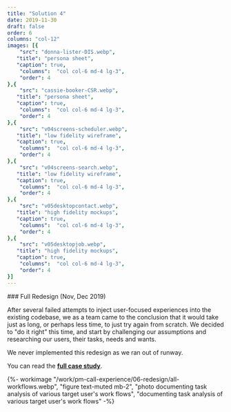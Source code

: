 ```yaml
---
title: "Solution 4"
date: 2019-11-30
draft: false
order: 6
columns: "col-12"
images: [{
    "src": "donna-lister-DIS.webp",
   "title": "persona sheet",
   "caption": true,
    "columns":  "col col-6 md-4 lg-3",
    "order": 4
},{
    "src": "cassie-booker-CSR.webp",
   "title": "persona sheet",
   "caption": true,
    "columns":  "col col-6 md-4 lg-3",
    "order": 4
},{
    "src": "v04screens-scheduler.webp",
   "title": "low fidelity wireframe",
   "caption": true,
    "columns":  "col col-6 md-4 lg-3",
    "order": 4
},{
    "src": "v04screens-search.webp",
   "title": "low fidelity wireframe",
   "caption": true,
    "columns":  "col col-6 md-4 lg-3",
    "order": 4
},{
    "src": "v05desktopcontact.webp",
   "title": "high fidelity mockups",
   "caption": true,
    "columns":  "col col-6 md-4 lg-3",
    "order": 4
},{
    "src": "v05desktopjob.webp",
   "title": "high fidelity mockups",
   "caption": true,
    "columns":  "col col-6 md-4 lg-3",
    "order": 4
}]
---
```

<div class="container lg gap-1">
<div class="col col-12 col-12 md-8 lg-7 mb-2">
### Full Redesign 
(Nov, Dec 2019)

After several failed attempts to inject user-focused experiences into the existing codebase, we as a team came to the conclusion that it would take just as long, or perhaps less time, to just try again from scratch.  We decided to "do it right" this time, and start by challenging our assumptions and researching our users, their tasks, needs and wants. 

We never implemented this redesign as we ran out of runway.

You can read the **[full case study]( /work/pm-redesign/)**.
</div>
<div class="col">
    {%- workimage "/work/pm-call-experience/06-redesign/all-workflows.webp", "figure text-muted mb-2", "photo documenting task analysis of various target user's work flows", "documenting task analysis of various target user's work flows"  -%}
</div>
</div>
